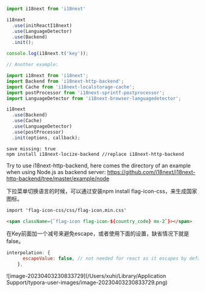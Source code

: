 

```javascript
import i18next from 'i18next'

i18next
  .use(initReactI18next)
  .use(LanguageDetector)
  .use(Backend)
  .init();

console.log(i18next.t('key'));

// Another example:

import i18next from 'i18next';
import Backend from 'i18next-http-backend';
import Cache from 'i18next-localstorage-cache';
import postProcessor from 'i18next-sprintf-postprocessor';
import LanguageDetector from 'i18next-browser-languagedetector';

i18next
  .use(Backend)
  .use(Cache)
  .use(LanguageDetector)
  .use(postProcessor)
  .init(options, callback);
```





```shell
save missing: true
npm install i18next-locize-backend //replace i18next-http-backend
```



Try to use i18next-http-backend, here comes the directory of an example when using Node.js as backend server: https://github.com/i18next/i18next-http-backend/tree/master/example/node





下拉菜单切换语言的时候，可以通过安装npm install flag-icon-css，来生成国家图标。

```html
import 'flag-icon-css/css/flag-icon.min.css'

<span className={`flag-icon flag-icon-${country_code} mx-2`}></span>
```



在Key前面加一个减号来避免escape，或者使用下面的设置，缺省情况下就是false。

```javascript
interpolation: {
      escapeValue: false, // not needed for react as it escapes by default
    },
```



![image-20230403230833729](/Users/xuhi/Library/Application Support/typora-user-images/image-20230403230833729.png)

